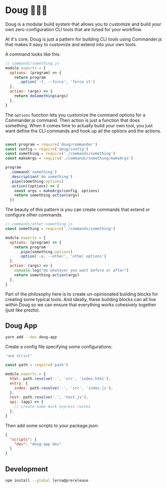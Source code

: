 # Doug 🔨🔨🔨

Doug is a modular build system that allows you to customize and build your own zero-configuration CLI tools that are tuned for your workflow.

At it's core, Doug is just a pattern for building CLI tools using Commander.js that makes it easy to customize and extend into your own tools.

A command looks like this:

```js
// commands/something.js
module.exports = {
  options: (program) => {
    return program
      .option('-f, --force', 'force it')
  },
  action: (args) => {
    return doSomething(args)
  },
}
```

The `options` function lets you customize the command options for a Commander.js command. Then action is just a function that does something. When it comes time to actually build your own tool, you just want define the CLI commands and hook up all the options and the actions.

```js

const program = require('doug/commander')
const config = require('doug/config')
const something = require('./commands/something')
const makeArgs = require('./commands/something/makeArgs')

program
  .command('something')
  .description('do something')
  .pipe(something.options)
  .action((options) => {
    const args = makeArgs(config, options)
    return something.action(args)
  })
```

The beauty of this pattern is you can create commands that extend or configure other commands.

```js
// commands/other-something.js
const something = require('./commands/something')

module.exports = {
  options: (program) => {
    return program
      .pipe(something.options)
      .option('-o, --other', 'other options')
  },
  action: (args) => {
    console.log("do whatever you want before or after")
    return something.action(args)
  },
}
```

Part of the philosophy here is to create un-opinionated building blocks for creating some typical tools. And ideally, these building blocks can all live within Doug so we can ensure that everything works cohesively together (just like prezto).

## Doug App

```sh
yarn add --dev doug-app
```

Create a config file specifying some configurations:

```js
'use strict'

const path = require('path')

module.exports = {
  html: path.resolve('.', 'src', 'index.html'),
  entry: {
    index: path.resolve('.', 'src', 'index.js'),
  },
  test: path.resolve('.', 'test.js'),
  api: (app) => {
    // create some mock express routes
  },
}
```

Then add some scripts to your package.json:

```json
{
  "scripts": {
    "dev": "doug-app dev"
  }
}
```


## Development

```sh
npm install --global lerna@prerelease
```
